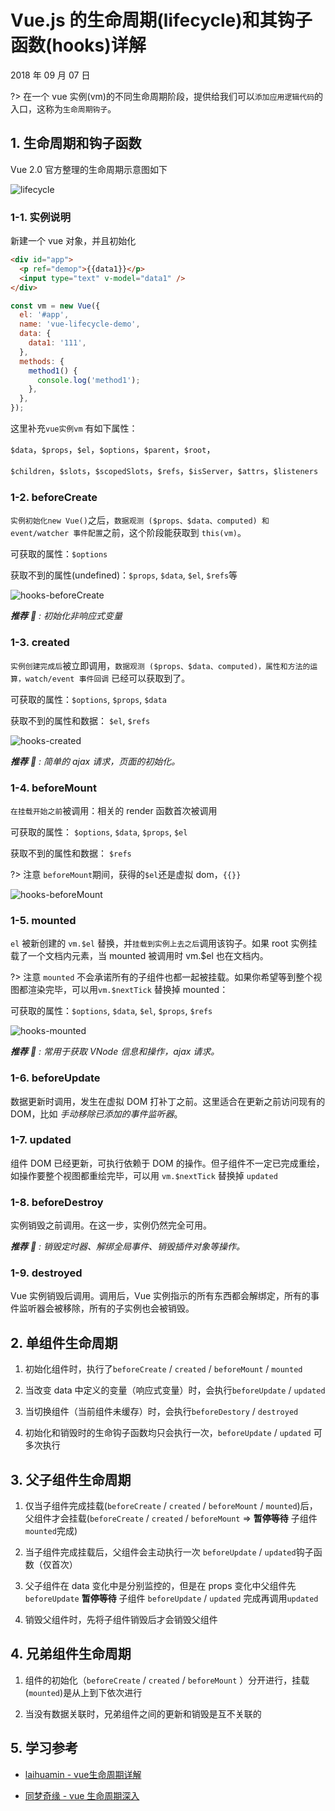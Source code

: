 # Vue.js 的生命周期(lifecycle)和其钩子函数(hooks)详解

2018 年 09 月 07 日

?> 在一个 vue 实例(vm)的不同生命周期阶段，提供给我们可以`添加应用逻辑代码`的入口，这称为`生命周期钩子`。

## 1. 生命周期和钩子函数

Vue 2.0 官方整理的生命周期示意图如下

![lifecycle](../../../_media/vue/lifecycle/main.png)

### 1-1. 实例说明

新建一个 vue 对象，并且初始化

```html
<div id="app">
  <p ref="demop">{{data1}}</p>
  <input type="text" v-model="data1" />
</div>
```

```javascript
const vm = new Vue({
  el: '#app',
  name: 'vue-lifecycle-demo',
  data: {
    data1: '111',
  },
  methods: {
    method1() {
      console.log('method1');
    },
  },
});
```

这里补充`vue实例vm` 有如下属性：

`$data`，`$props`，`$el`，`$options`，`$parent`，`$root`，

`$children`，`$slots`，`$scopedSlots`，`$refs`，`$isServer`，`$attrs`，`$listeners`

### 1-2. beforeCreate

`实例初始化new Vue()`之后，`数据观测 ($props、$data、computed) 和 event/watcher 事件配置`之前，这个阶段能获取到 `this(vm)`。

可获取的属性：`$options`

获取不到的属性(undefined)：`$props`, `$data`, `$el`, `$refs`等

![hooks-beforeCreate](../../_media/vue/lifecycle/hooks-beforeCreate.png)

_**推荐** 🔑 : 初始化非响应式变量_

### 1-3. created

`实例创建完成后`被立即调用，`数据观测 ($props、$data、computed)，属性和方法的运算，watch/event 事件回调` 已经可以获取到了。

可获取的属性：`$options`, `$props`, `$data`

获取不到的属性和数据： `$el`, `$refs`

![hooks-created](../../_media/vue/lifecycle/hooks-created.png)

_**推荐** 🔑 : 简单的 ajax 请求，页面的初始化。_

### 1-4. beforeMount

`在挂载开始之前`被调用：相关的 render 函数首次被调用

可获取的属性： `$options`, `$data`, `$props`, `$el`

获取不到的属性和数据： `$refs`

?> 注意 `beforeMount`期间，获得的`$el`还是虚拟 dom，`{{}}`

![hooks-beforeMount](../../_media/vue/lifecycle/hooks-beforeMount.png)

### 1-5. mounted

`el` 被新创建的 `vm.$el` 替换，并`挂载到实例上去之后`调用该钩子。如果 root 实例挂载了一个文档内元素，当 mounted 被调用时 vm.\$el 也在文档内。

?> 注意 `mounted` 不会承诺所有的子组件也都一起被挂载。如果你希望等到整个视图都渲染完毕，可以用`vm.$nextTick` 替换掉 mounted：

可获取的属性：`$options`, `$data`, `$el`, `$props`, `$refs`

![hooks-mounted](../../_media/vue/lifecycle/hooks-mounted.png)

_**推荐** 🔑 : 常用于获取 VNode 信息和操作，ajax 请求。_

### 1-6. beforeUpdate

数据更新时调用，发生在虚拟 DOM 打补丁之前。这里适合在更新之前访问现有的 DOM，比如 _手动移除已添加的事件监听器_。

### 1-7. updated

组件 DOM 已经更新，可执行依赖于 DOM 的操作。但子组件不一定已完成重绘，如操作要整个视图都重绘完毕，可以用 `vm.$nextTick` 替换掉 `updated`

### 1-8. beforeDestroy

实例销毁之前调用。在这一步，实例仍然完全可用。

_**推荐** 🔑 : 销毁定时器、解绑全局事件、销毁插件对象等操作。_

### 1-9. destroyed

Vue 实例销毁后调用。调用后，Vue 实例指示的所有东西都会解绑定，所有的事件监听器会被移除，所有的子实例也会被销毁。

## 2. 单组件生命周期

  1. 初始化组件时，执行了`beforeCreate` / `created` / `beforeMount` / `mounted`

  2. 当改变 data 中定义的变量（响应式变量）时，会执行`beforeUpdate` / `updated`

  3. 当切换组件（当前组件未缓存）时，会执行`beforeDestory` / `destroyed`

  4. 初始化和销毁时的生命钩子函数均只会执行一次，`beforeUpdate` / `updated` 可多次执行


## 3. 父子组件生命周期

  1. 仅当子组件完成挂载(`beforeCreate` / `created` / `beforeMount` / `mounted`)后，父组件才会挂载(`beforeCreate` / `created` / `beforeMount` => **暂停等待** 子组件`mounted`完成)

  2. 当子组件完成挂载后，父组件会主动执行一次 `beforeUpdate` / `updated`钩子函数（仅首次）

  3. 父子组件在 data 变化中是分别监控的，但是在 props 变化中父组件先`beforeUpdate` **暂停等待** 子组件 `beforeUpdate` / `updated` 完成再调用`updated`

  4. 销毁父组件时，先将子组件销毁后才会销毁父组件

## 4. 兄弟组件生命周期

  1. 组件的初始化（`beforeCreate` / `created` / `beforeMount` ）分开进行，挂载(`mounted`)是从上到下依次进行

  2. 当没有数据关联时，兄弟组件之间的更新和销毁是互不关联的


## 5. 学习参考

  * [laihuamin - vue生命周期详解](https://juejin.im/post/5afd7eb16fb9a07ac5605bb3)

  * [同梦奇缘 - vue 生命周期深入](https://juejin.im/entry/5aee8fbb518825671952308c)